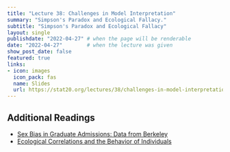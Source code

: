 ```yaml
---
title: "Lecture 38: Challenges in Model Interpretation"
summary: "Simpson's Paradox and Ecological Fallacy."
subtitle: "Simpson's Paradox and Ecological Fallacy"
layout: single
publishdate: "2022-04-27" # when the page will be renderable
date: "2022-04-27"        # when the lecture was given
show_post_date: false
featured: true
links:
- icon: images
  icon_pack: fas
  name: Slides
  url: https://stat20.org/lectures/38/challenges-in-model-interpretation.html
---
```


## Additional Readings

- [Sex Bias in Graduate Admissions: Data from Berkeley](https://homepage.stat.uiowa.edu/~mbognar/1030/Bickel-Berkeley.pdf)
- [Ecological Correlations and the Behavior of Individuals](https://www.jstor.org/stable/2087176?seq=2)
